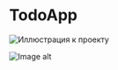 # TodoApp

![Иллюстрация к проекту](https://github.com/heartislying/TodoApp/tree/main/assets/screenshots/Screenshot_1.png)

![Image alt](https://github.com/{heartislying}/{TodoApp/tree/main/assets/screenshots}/raw/Screenshot_1.png)
